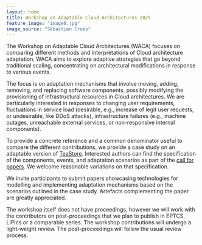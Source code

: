 ```yaml
---
layout: home
title: Workshop on Adaptable Cloud Architectures 2025
feature_image: "image0.jpg"
image_source: "Sébastien Croës"
---
```


The Workshop on Adaptable Cloud Architectures (WACA) focuses on comparing different methods and interpretations of Cloud architecture adaptation. WACA aims to explore adaptive strategies that go beyond traditional scaling, concentrating on architectural modifications in response to various events.

The focus is on adaptation mechanisms that involve moving, adding, removing, and replacing software components, possibly modifying the provisioning of infrastructural resources in Cloud architectures. We are particularly interested in responses to changing user requirements, fluctuations in service load (desirable, e.g., increase of legit user requests, or undesirable, like DDoS attacks), infrastructure failures (e.g., machine outages, unreachable external services, or non-responsive internal components).

To provide a concrete reference and a common denominator useful to compare the different contributions, we provide a case study on an adaptable version of [TeaStore](https://ieeexplore.ieee.org/document/8526888). Interested authors can find the specification of the components, events, and adaptation scenarios as part of the [call for papers](/cfp). We welcome reasonable variations on that specification.

We invite participants to submit papers showcasing technologies for modelling and implementing adaptation mechanisms based on the scenarios outlined in the case study. Artefacts complementing the paper are greatly appreciated.

The workshop itself does not have proceedings, however we will work with the contributors on post-proceedings that we plan to publish in EPTCS, LIPIcs or a comparable series. The workshop contributions will undergo a light-weight review. The post-proceedings will follow the usual review process.